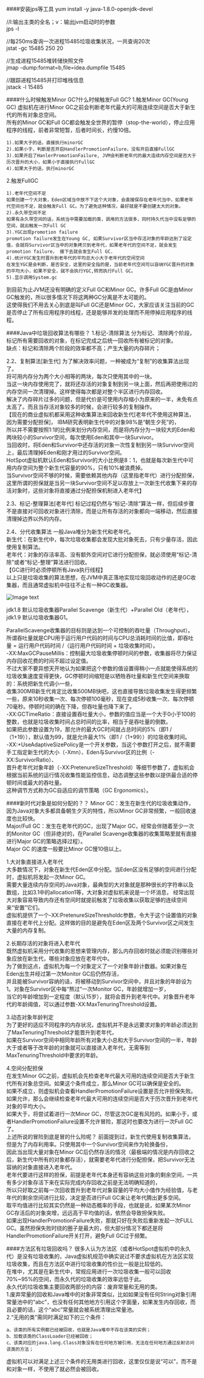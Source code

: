 ####安装jps等工具
yum install -y java-1.8.0-openjdk-devel


//l:输出主类的全名；v：输出jvm启动时的参数  
jps -l



//每250ms查询一次进程15485垃圾收集状况，一共查询20次   
jstat -gc 15485 250 20


//生成进程15485堆转储快照文件   
jmap -dump:format=b,file=idea.dumpfile 15485



//跟踪进程15485并打印堆栈信息   
jstack -l 15485



####什么时候触发Minor GC?什么时候触发Full GC?
1.触发Minor GC(Young GC)
虚拟机在进行Minor GC之前会判断老年代最大的可用连续空间是否大于新生代的所有对象总空间。  
所有的Minor GC和Full GC都会触发全世界的暂停（stop-the-world），停止应用程序的线程，前者非常短暂，后者时间长，约慢10倍。  

    1).如果大于的话，直接执行minorGC
    2).如果小于，判断是否开启HandlerPromotionFailure，没有开启直接FullGC
    3).如果开启了HanlerPromotionFailure, JVM会判断老年代的最大连续内存空间是否大于历次晋升的大小，如果小于直接执行FullGC
    4).如果大于的话，执行minorGC

2.触发FullGC

    1).老年代空间不足
    如果创建一个大对象，Eden区域当中放不下这个大对象，会直接保存在老年代当中，如果老年代空间也不足，就会触发Full GC。为了避免这种情况，最好就是不要创建太大的对象。
    2).永久带空间不足
    如果有永久带空间的话，系统当中需要加载的类，调用的方法很多，同时持久代当中没有足够的空间，就出触发一次Full GC
    3).YGC出现promotion failure
    promotion failure发生在Young GC, 如果Survivor区当中存活对象的年龄达到了设定值，会就将Survivor区当中的对象拷贝到老年代，如果老年代的空间不足，就会发生promotion failure， 接下去就会发生Full GC.
    4).统计YGC发生时晋升到老年代的平均总大小大于老年代的空闲空间
    在发生YGC是会判断，是否安全，这里的安全指的是，当前老年代空间可以容纳YGC晋升的对象的平均大小，如果不安全，就不会执行YGC,转而执行Full GC。
    5).显示调用System.gc

到目前为止JVM还没有明确的定义Full GC和Minor GC。许多Full GC是由Minor GC触发的，所以很多情况下将这两种GC分离是不太可能的。  
这使得我们不用去关心到底是叫Full GC还是Minor GC，大家应该关注当前的GC是否停止了所有应用程序的线程，还是能够并发的处理而不用停掉应用程序的线程。  
    
####Java中垃圾回收算法有哪些？
1.标记-清除算法
分为标记、清除两个阶段，标记所有需要回收的对象，在标记完成之后统一回收所有被标记的对象。  
缺点：标记和清除两个阶段的效率都不高；产生大量的内存碎片；  

2.2、复制算法[新生代]
为了解决效率问题，一种被成为“复制”的收集算法出现了。  
将可用内存分为两个大小相等的两块，每次只使用其中的一块。  
当这一块内存使用完了，就将还存活的对象复制到另一块上面，然后再把使用过的内存空间一次清理掉。这样使得每次都是对整个半区进行内存回收。  
解决了内存碎片过多的问题，但是代价是可使用内存缩小为原来的一半，未免有点太高了。而且当存活对象较多的时候，会进行较多的复制操作。  
【现在的商业虚拟机都采用这种收集算法来回收新生代[老年代不使用这种算法，因为需要分配担保]，  IBM研究表明新生代中的对象98%是“朝生夕死”的，  
所以并不需要按照1:1的比例来划分内存空间，而是将内存分为一块较大的Eden和两块较小的Survivor空间，每次使用Eden和其中一块Survivor。  
当回收时，将Eden和Survivor中还存活的对象一次性复制到另一块Survivor空间上，最后清理掉Eden和刚才用过的Survivor空间。  
HotSpot虚拟机默认Eden和Survivor的大小比例是8：1，也就是每次新生代中可用内存空间为整个新生代容量的90%，只有10%被浪费掉。  
当Survivor空间不够的时候，需要依赖其他内存（这里指老年代）进行分配担保，这里所谓的担保就是当另一块Survivor空间不足以存放上一次新生代收集下来的存活对象时，这些对象将直接通过分配担保机制进入老年代】  

2.3、标记-整理算法[老年代]
标记过程仍然与“标记-清除”算法一样，但后续步骤不是直接对可回收对象进行清除，而是让所有存活的对象都向一端移动，然后直接清理掉边界以外的内存。  

2.4、分代收集算法
一般Java堆分为新生代和老年代。  
新生代：在新生代中，每次垃圾收集都会发现大批对象死去，只有少量存活，因此使用复制算法。  
老年代：对象的存活率高、没有额外空间对它进行分配担保，就必须使用“标记-清除”或者“标记-整理”算法进行回收。  
【GC进行时必须停顿所有Java执行线程】  
以上只是垃圾收集的算法思想，在JVM中真正落地实现垃圾回收动作的还是GC收集器，而且通常虚拟机中往往不止有一种GC收集器。  

![Image text](image/gc-strategy.png)


jdk1.8 默认垃圾收集器Parallel Scavenge（新生代）+Parallel Old（老年代），jdk1.9 默认垃圾收集器G1。  

ParallelScavenge收集器的目标则是达到一个可控制的吞吐量（Throughput）。所谓吞吐量就是CPU用于运行用户代码的时间与CPU总消耗时间的比值，即吞吐量 = 运行用户代码时间 /（运行用户代码时间 + 垃圾收集时间）。  
-XX:MaxGCPauseMillis：控制最大垃圾收集停顿时间的参数，收集器将尽力保证内存回收花费的时间不超过设定值。  
不过大家不要异想天开地认为如果把这个参数的值设置得稍小一点就能使得系统的垃圾收集速度变得更快，GC停顿时间缩短是以牺牲吞吐量和新生代空间来换取的：系统把新生代调小一些，  
收集300MB新生代肯定比收集500MB快吧，这也直接导致垃圾收集发生得更频繁一些，原来10秒收集一次、每次停顿100毫秒，现在变成5秒收集一次、每次停顿70毫秒。停顿时间的确在下降，但吞吐量也降下来了。   
-XX:GCTimeRatio：直接设置吞吐量大小，参数的值应当是一个大于0小于100的整数，也就是垃圾收集时间占总时间的比率，相当于是吞吐量的倒数。  
如果把此参数设置为19，那允许的最大GC时间就占总时间的5%（即1 /（1+19）），默认值为99，就是允许最大1%（即1 /（1+99））的垃圾收集时间。  
-XX:+UseAdaptiveSizePolicy是一个开关参数，当这个参数打开之后，就不需要手工指定新生代的大小（-Xmn）、Eden与Survivor区的比例（-XX:SurvivorRatio）、  
晋升老年代对象年龄（-XX:PretenureSizeThreshold）等细节参数了，虚拟机会根据当前系统的运行情况收集性能监控信息，动态调整这些参数以提供最合适的停顿时间或最大的吞吐量。  
这种调节方式称为GC自适应的调节策略（GC Ergonomics）。 


####新时代对象是如何分配的？？
Minor GC：发生在新生代的垃圾收集动作，因为Java对象大多都具备朝生夕灭的特性，所以Minor GC非常频繁，一般回收速度也比较快。  
Major/Full GC：发生在老年代的GC，出现了Major GC，经常会伴随着至少一次的Monitor GC（但非绝对的，在Parallel Scavenge收集器的收集策略里就有直接进行Major GC的策略选择过程）。  
Major GC 的速度一般要比Minor GC慢10倍以上。   

1.大对象直接进入老年代  
大多数情况下，对象在新生代Eden区中分配。当Eden区没有足够的空间进行分配时，虚拟机将发起一次Minor GC。  
需要大量连续内存空间的Java对象，最典型的大对象就是那种很长的字符串以及数组，比如3.1中的allocation1等，大对象对虚拟机来说是一个坏消息，
经常出现大对象容易导致内存还有空间时就提前触发了垃圾收集以获取足够的连续空间来“安置”它们。  
虚拟机提供了一个-XX:PretenureSizeThresholdc参数，令大于这个设置值的对象直接在老年代上分配。这样做的目的是避免在Eden区及两个Survivor区之间发生大量的内存复制。 
 
2.长期存活的对象将进入老年代  
既然虚拟机采用分代收集的思想来管理内存，那么内存回收时就必须能识别哪些对象应放在新生代，哪些对象应放在老年代中。  
为了做到这点，虚拟机为每一个对象定义了一个对象年龄计数器。如果对象在Eden出生并经过第一次Monitor GC后仍然存活，  
并且能被Survivor容纳的话，将被移动到Survivor空间中，并且对象的年龄设为1。对象在Survivor区中每“熬过”一次Monitor GC，年龄就增加一岁，  
当它的年龄增加到一定程度（默认15岁），就将会晋升到老年代中。对象晋升老年代的年龄阈值，可以通过参数-XX:MaxTenuringThreshold设置。  

3.动态对象年龄判定  
为了更好的适应不同程序的内存状况，虚拟机并不是永远要求对象的年龄必须达到了MaxTenuringThreshold才能晋升到老年代，  
如果在Survivor空间中相同年龄所有对象大小总和大于Survivor空间的一半，年龄大于或者等于改年龄的对象就可以直接进入老年代，无需等到MaxTenuringThreshold中要求的年龄。  


4.空间分配担保  
在发生Minor GC之前，虚拟机会先检查老年代最大可用的连续空间是否大于新生代所有对象总空间。如果这个条件成立，那么Minor GC可以确保是安全的。  
如果不成立，则虚拟机会查看HandlerPromotionFailure设置是否允许担保失败。如果允许，那么会继续检查老年代最大可用的连续空间是否大于历次晋升到老年代对象的平均大小。  
如果大于，将尝试着进行一次Minor GC，尽管这次GC是有风险的。如果小于，或者HandlerPromotionFailure设置不允许冒险，那这时也要改为进行一次Full GC了。  
上述所说的冒险到底是冒的什么险呢？
前面提到过，新生代使用复制收集算法，但是为了内存利用率。只使用其中一个Survivor空间来作为轮换备份，  
因此当出现大量对象在Minor GC后仍然存活的情况（最极端的情况是内存回收之后，新生代中所有的对象都存活），就需要老年代进行分配担保，把Survivor无法容纳的对象直接进入老年代。  
老年代要进行这样的担保，前提是老年代本身还有容纳这些对象的剩余空间，一共有多少对象存活下来在实际完成内存回收之前是无法明确知道的，  
所以只好取之前每一次回收晋升到老年代对象容量的平均大小值作为经验值，与老年代的剩余空间进行比较，决定是否进行Full GC来让老年代腾出更多空间。  
取平均值进行比较其实仍然是一种动态概率的手段，也就是说，如果某次Minor GC存活后的对象突增，远远高于平均值的话，依然会导致担保失败。  
如果出现HandlerPromotionFailure失败，那就只好在失败后重新发起一次FULL GC。虽然担保失败时绕的圈子是最大的，但大部分情况下都还是将HandlerPromotionFailure开关打开，避免Full GC过于频繁。  
 
    
####方法区有垃圾回收吗？
很多人认为方法区（或者HotSpot虚拟机中的永久代）是没有垃圾收集的，Java虚拟机规范中确实说过不要求虚拟机在方法区实现垃圾收集，而且在方法区中进行垃圾收集的性价比一般是比较低的。  
在堆中，尤其是在新生代中，常规应用进行一次垃圾收集一般可以回收70%~95%的空间，而永久代的垃圾收集的效率远低于此。  
永久代的垃圾收集主要回收两部分的内容：废弃常量和无用的类。  
1.废弃常量的回收和Java堆中的对象非常类似，比如如果没有任何String对象引用常量池中的“abc”，也没有任何其他地方引用这个字面量，如果发生内存回收，而且必要的话，这个“abc”常量就会被系统清理出常量池。  
2.“无用的类”需同时满足如下的三个条件：

    a、该类的所有实例都已经被回收，也就是Java堆中不存在该类的实例；
    b、加载该类的ClassLoader已经被回收；
    c、该类对应的java.lang.Class对象没有在任何地方被引用，无法在任何地方通过反射访问该类的方法；
虚拟机可以对满足上述三个条件的无用类进行回收，这里仅仅是说“可以”，而不是和对象一样，不使用了就必然会被回收。